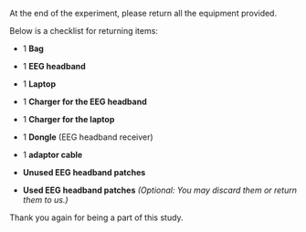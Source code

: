 At the end of the experiment, please return all the equipment provided.

Below is a checklist for returning items:

- 1 **Bag**

- 1 **EEG headband**

- 1 **Laptop**  

- 1 **Charger for the EEG headband**  

- 1 **Charger for the laptop** 

- 1 **Dongle** (EEG headband receiver)  

- 1 **adaptor cable**

- **Unused EEG headband patches**  

- **Used EEG headband patches** *(Optional: You may discard them or return them to us.)*  

Thank you again for being a part of this study.